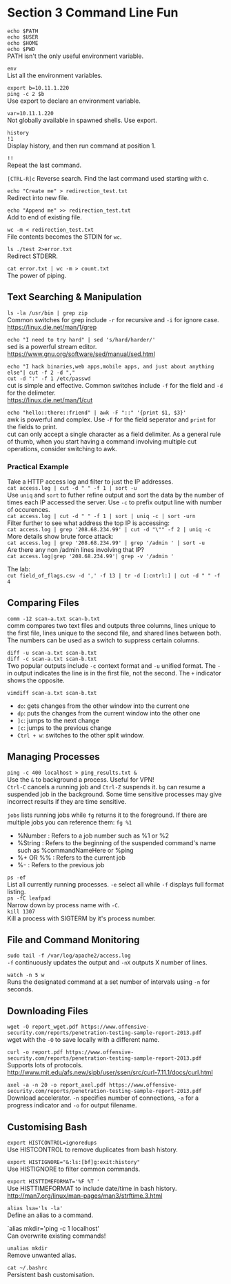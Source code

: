 # Section 3 Command Line Fun

`echo $PATH`  
`echo $USER`  
`echo $HOME`  
`echo $PWD`  
PATH isn't the only useful environment variable.

`env`  
List all the environment variables.

`export b=10.11.1.220`  
`ping -c 2 $b`  
Use export to declare an environment variable.

`var=10.11.1.220`  
Not globally available in spawned shells. Use export.

`history`  
`!1`  
Display history, and then run command at position 1.

`!!`  
Repeat the last command.

`[CTRL-R]c`
Reverse search. Find the last command used starting with c.

`echo "Create me" > redirection_test.txt`  
Redirect into new file.

`echo "Append me" >> redirection_test.txt`  
Add to end of existing file.

`wc -m < redirection_test.txt`  
File contents becomes the STDIN for `wc`.

`ls ./test 2>error.txt`  
Redirect STDERR.

`cat error.txt | wc -m > count.txt`  
The power of piping.

## Text Searching & Manipulation

`ls -la /usr/bin | grep zip`  
Common switches for grep include `-r` for recursive and `-i` for ignore case.  
https://linux.die.net/man/1/grep

`echo "I need to try hard" | sed 's/hard/harder/'`  
sed is a powerful stream editor.  
https://www.gnu.org/software/sed/manual/sed.html

`echo "I hack binaries,web apps,mobile apps, and just about anything else"| cut -f 2 -d ","`  
`cut -d ":" -f 1 /etc/passwd`  
cut is simple and effective. Common switches include `-f` for the field and `-d` for the delimeter.  
https://linux.die.net/man/1/cut

`echo "hello::there::friend" | awk -F "::" '{print $1, $3}'`  
awk is powerful and complex. Use `-F` for the field seperator and `print` for the fields to print.  
cut can only accept a single character as a field delimiter. As a general rule of thumb, when you start having a command involving multiple cut operations, consider switching to awk.

### Practical Example
Take a HTTP access log and filter to just the IP addresses.  
`cat access.log | cut -d " " -f 1 | sort -u`  
Use `uniq` and `sort` to futher refine output and sort the data by the number of times each IP accessed the server. Use `-c` to prefix output line with number of occurences.  
`cat access.log | cut -d " " -f 1 | sort | uniq -c | sort -urn`  
Filter further to see what address the top IP is accessing:  
`cat access.log | grep '208.68.234.99' | cut -d "\"" -f 2 | uniq -c`  
More details show brute force attack:  
`cat access.log | grep '208.68.234.99' | grep '/admin ' | sort -u`  
Are there any non /admin lines involving that IP?  
`cat access.log|grep '208.68.234.99'| grep -v '/admin '`

The lab:  
`cut field_of_flags.csv -d ',' -f 13 | tr -d [:cntrl:] | cut -d " " -f 4`

## Comparing Files
`comm -12 scan-a.txt scan-b.txt`  
comm compares two text files and outputs three columns, lines unique to the first file, lines unique to the second file, and shared lines between both. The numbers can be used as a switch to suppress certain columns.

`diff -u scan-a.txt scan-b.txt`  
`diff -c scan-a.txt scan-b.txt`  
Two popular outputs include `-c` context format and `-u` unified format. The `-` in output indicates the line is in the first file, not the second. The `+` indicator shows the opposite.

`vimdiff scan-a.txt scan-b.txt`  
* `do`: gets changes from the other window into the current one
* `dp`: puts the changes from the current window into the other one
* `]c`: jumps to the next change
* `[c`: jumps to the previous change
* `Ctrl + w`: switches to the other split window.

## Managing Processes
`ping -c 400 localhost > ping_results.txt &`  
Use the `&` to background a process. Useful for VPN!  
`Ctrl-C` cancels a running job and `Ctrl-Z` suspends it. `bg` can resume a suspended job in the background. Some time sensitive processes may give incorrect results if they are time sensitive.

`jobs` lists running jobs while `fg` returns it to the foreground. If there are multiple jobs you can reference them:
`fg %1`  
* %Number : Refers to a job number such as %1 or %2
* %String : Refers to the beginning of the suspended command's name such as %commandNameHere or %ping
* %+ OR %% : Refers to the current job
* %- : Refers to the previous job

`ps -ef`  
List all currently running processes. `-e` select all while `-f` displays full format listing.  
`ps -fC leafpad`  
Narrow down by process name with `-C`.  
`kill 1307`  
Kill a process with SIGTERM by it's process number.

## File and Command Monitoring
`sudo tail -f /var/log/apache2/access.log`  
`-f` continuously updates the output and `-nX` outputs X number of lines.

`watch -n 5 w`  
Runs the designated command at a set number of intervals using `-n` for seconds.

## Downloading Files

`wget -O report_wget.pdf https://www.offensive-security.com/reports/penetration-testing-sample-report-2013.pdf`  
wget with the `-O` to save locally with a different name.

`curl -o report.pdf https://www.offensive-security.com/reports/penetration-testing-sample-report-2013.pdf`  
Supports lots of protocols.  
http://www.mit.edu/afs.new/sipb/user/ssen/src/curl-7.11.1/docs/curl.html

`axel -a -n 20 -o report_axel.pdf https://www.offensive-security.com/reports/penetration-testing-sample-report-2013.pdf`  
Download accelerator. `-n` specifies number of connections, `-a` for a progress indicator and `-o` for output filename.

## Customising Bash
`export HISTCONTROL=ignoredups`  
Use HISTCONTROL to remove duplicates from bash history.

`export HISTIGNORE="&:ls:[bf]g:exit:history"`  
Use HISTIGNORE to filter common commands.

`export HISTTIMEFORMAT='%F %T '`  
Use HISTTIMEFORMAT to include date/time in bash history.  
http://man7.org/linux/man-pages/man3/strftime.3.html

`alias lsa='ls -la'`  
Define an alias to a command.

`alias mkdir='ping -c 1 localhost'  
Can overwrite existing commands!

`unalias mkdir`  
Remove unwanted alias.

`cat ~/.bashrc`  
Persistent bash customisation.








